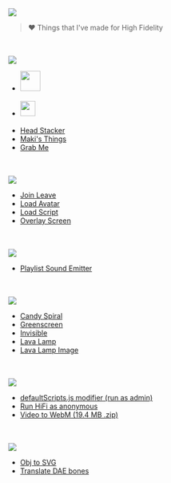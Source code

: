 <img src="https://maki.cat/svg-text?width=192&weight=300&text=hifi%20things"/>

> ❤️ Things that I've made for High Fidelity

<br><br>
<img src="https://maki.cat/svg-text?width=512&weight=700&text=client%20scripts"/>

- [<img height="40" src="https://hifi.maki.cat/client-scripts/hifiEssentials/app/assets/logo.svg"/>](https://hifi.maki.cat/client-scripts/hifiEssentials/hifiEssentials.js)<br><br>
- [<img height="30" src="https://hifi.maki.cat/client-scripts/hifiEssentials/app/scripts/makisNametags.svg"/>](https://hifi.maki.cat/client-scripts/makisNametags/makisNametags.js)<br><br>
- [Head Stacker](https://hifi.maki.cat/client-scripts/headStacker/headStacker.js)
- [Maki's Things](https://hifi.maki.cat/client-scripts/makisThings/makisThings.js)
- [Grab Me](https://hifi.maki.cat/client-scripts/grabMe.js)

<br><br>
<img src="https://maki.cat/svg-text?width=512&weight=700&text=client%20entity%20scripts"/>

- [Join Leave](https://hifi.maki.cat/client-entity-scripts/joinLeave.js)
- [Load Avatar](https://hifi.maki.cat/client-entity-scripts/loadAvatar.js)
- [Load Script](https://hifi.maki.cat/client-entity-scripts/loadScript.js)
- [Overlay Screen](https://hifi.maki.cat/client-entity-scripts/overlayScreen.js)

<br><br>
<img src="https://maki.cat/svg-text?width=512&weight=700&text=server%20entity%20scripts"/>

- [Playlist Sound Emitter](https://hifi.maki.cat/server-entity-scripts/playlistSoundEmitter.js)

<br><br>
<img src="https://maki.cat/svg-text?width=512&weight=700&text=shaders"/>

- [Candy Spiral](https://hifi.maki.cat/shaders/candySpiral.fs)
- [Greenscreen](https://hifi.maki.cat/shaders/greenscreen.fs)
- [Invisible](https://hifi.maki.cat/shaders/invisible.fs)
- [Lava Lamp](https://hifi.maki.cat/shaders/lavaLamp.fs)
- [Lava Lamp Image](https://hifi.maki.cat/shaders/lavaLampImage.fs)

<br><br>
<img src="https://maki.cat/svg-text?width=512&weight=700&text=batch%20files"/>

- [defaultScripts.js modifier (run as admin)](https://hifi.maki.cat/batch-files/defaultScripts-modifier.bat)
- [Run HiFi as anonymous](https://hifi.maki.cat/batch-files/run-hifi-as-anonymous.bat)
- [Video to WebM (19.4 MB .zip)](https://hifi.maki.cat/batch-files/video-to-webm.zip)

<br><br>
<img src="https://maki.cat/svg-text?width=512&weight=700&text=external%20scripts"/>

- [Obj to SVG](https://hifi.maki.cat/external-scripts/objToSvg.js)
- [Translate DAE bones](https://hifi.maki.cat/external-scripts/translateDaeBones.js)